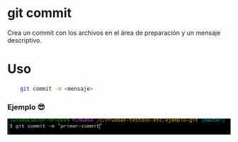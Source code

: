 # git commit
Crea un commit con los archivos en el área de preparación y un mensaje descriptivo.

# Uso
```bash
    git commit -m <mensaje>
```
### Ejemplo 😎
![Ejemplo de uso de git commit](./recursos/git-commit.png "Ejemplo de git commit")